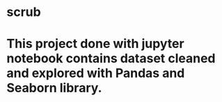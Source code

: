 # scrub
# This project done with jupyter notebook contains dataset cleaned and explored with Pandas and Seaborn library.
